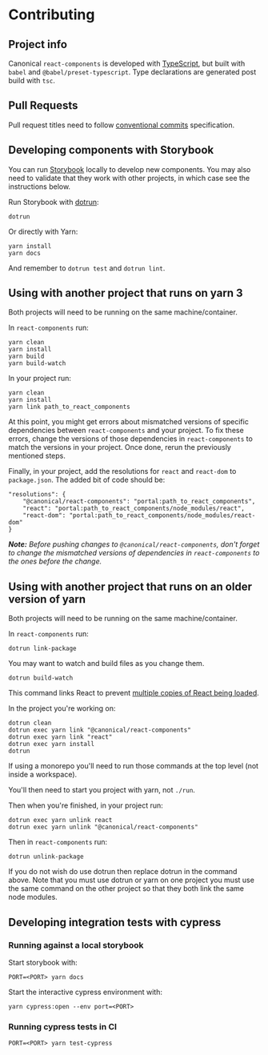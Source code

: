 # Contributing

## Project info

Canonical `react-components` is developed with [TypeScript](https://www.typescriptlang.org/), but built with `babel` and `@babel/preset-typescript`. Type declarations are generated post build with `tsc`.

## Pull Requests
Pull request titles need to follow [conventional commits](https://www.conventionalcommits.org) specification.

## Developing components with Storybook

You can run [Storybook](https://storybook.js.org/) locally to develop new components. You may also need to validate that they work with other projects, in which case see the instructions below.

Run Storybook with [dotrun](https://github.com/canonical/dotrun):

```shell
dotrun
```

Or directly with Yarn:

```shell
yarn install
yarn docs
```

And remember to `dotrun test` and `dotrun lint`.

## Using with another project that runs on yarn 3

Both projects will need to be running on the same machine/container.

In `react-components` run:

```shell
yarn clean
yarn install
yarn build
yarn build-watch
```

In your project run:

```shell
yarn clean
yarn install
yarn link path_to_react_components
```

At this point, you might get errors about mismatched versions of specific dependencies between `react-components` and your project. To fix these errors, change the versions of those dependencies in `react-components` to match the versions in your project. Once done, rerun the previously mentioned steps.

Finally, in your project, add the resolutions for `react` and `react-dom` to `package.json`. The added bit of code should be:

```
"resolutions": {
    "@canonical/react-components": "portal:path_to_react_components",
    "react": "portal:path_to_react_components/node_modules/react",
    "react-dom": "portal:path_to_react_components/node_modules/react-dom"
}
```

_**Note:** Before pushing changes to `@canonical/react-components`, don't forget to change the mismatched versions of dependencies in `react-components` to the ones before the change._

## Using with another project that runs on an older version of yarn

Both projects will need to be running on the same machine/container.

In `react-components` run:

```shell
dotrun link-package
```

You may want to watch and build files as you change them.

```shell
dotrun build-watch
```

This command links React to prevent [multiple copies of React being loaded](https://reactjs.org/warnings/invalid-hook-call-warning.html#duplicate-react).

In the project you're working on:

```shell
dotrun clean
dotrun exec yarn link "@canonical/react-components"
dotrun exec yarn link "react"
dotrun exec yarn install
dotrun
```

If using a monorepo you'll need to run those commands at the top level (not inside a workspace).

You'll then need to start you project with yarn, not `./run`.

Then when you're finished, in your project run:

```shell
dotrun exec yarn unlink react
dotrun exec yarn unlink "@canonical/react-components"
```

Then in `react-components` run:

```shell
dotrun unlink-package
```

If you do not wish do use dotrun then replace dotrun in the command above. Note that you must use dotrun or yarn on one project you must use the same command on the other project so that they both link the same node modules.

## Developing integration tests with cypress

### Running against a local storybook

Start storybook with:

```shell
PORT=<PORT> yarn docs
```

Start the interactive cypress environment with:

```
yarn cypress:open --env port=<PORT>
```

### Running cypress tests in CI

```shell
PORT=<PORT> yarn test-cypress
```
